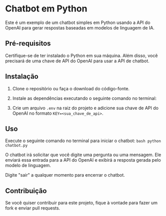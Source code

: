 # Chatbot em Python

Este é um exemplo de um chatbot simples em Python usando a API do OpenAI para gerar respostas baseadas em modelos de linguagem de IA.

## Pré-requisitos

Certifique-se de ter instalado o Python em sua máquina. Além disso, você precisará de uma chave de API do OpenAI para usar a API de chatbot.

## Instalação

1. Clone o repositório ou faça o download do código-fonte.

2. Instale as dependências executando o seguinte comando no terminal:


3. Crie um arquivo `.env` na raiz do projeto e adicione sua chave de API do OpenAI no formato `KEY=<sua_chave_de_api>`.

## Uso

Execute o seguinte comando no terminal para iniciar o chatbot:
    ```bash
    python chatbot.py
    ```

O chatbot irá solicitar que você digite uma pergunta ou uma mensagem. Ele enviará essa entrada para a API do OpenAI e exibirá a resposta gerada pelo modelo de linguagem.

Digite "sair" a qualquer momento para encerrar o chatbot.

## Contribuição

Se você quiser contribuir para este projeto, fique à vontade para fazer um fork e enviar pull requests.
